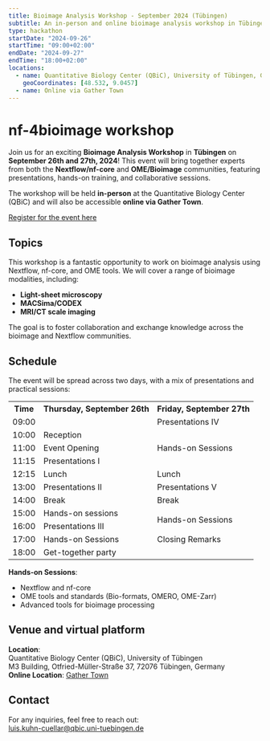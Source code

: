 ```yaml
---
title: Bioimage Analysis Workshop - September 2024 (Tübingen)
subtitle: An in-person and online bioimage analysis workshop in Tübingen
type: hackathon
startDate: "2024-09-26"
startTime: "09:00+02:00"
endDate: "2024-09-27"
endTime: "18:00+02:00"
locations:
  - name: Quantitative Biology Center (QBiC), University of Tübingen, Germany
    geoCoordinates: [48.532, 9.0457]
  - name: Online via Gather Town
---
```


# nf-4bioimage workshop

Join us for an exciting **Bioimage Analysis Workshop** in **Tübingen** on **September 26th and 27th, 2024**! This event will bring together experts from both the **Nextflow/nf-core** and **OME/Bioimage** communities, featuring presentations, hands-on training, and collaborative sessions.

The workshop will be held **in-person** at the Quantitative Biology Center (QBiC) and will also be accessible **online via Gather Town**.

[Register for the event here](https://forms.gle/kQRK7Ycvrpsyyew7A)

## Topics

This workshop is a fantastic opportunity to work on bioimage analysis using Nextflow, nf-core, and OME tools. We will cover a range of bioimage modalities, including:

- **Light-sheet microscopy**
- **MACSima/CODEX**
- **MRI/CT scale imaging**

The goal is to foster collaboration and exchange knowledge across the bioimage and Nextflow communities.

## Schedule

The event will be spread across two days, with a mix of presentations and practical sessions:

<table class="table">
    <tr>
        <th>Time</th>
        <th>Thursday, September 26th</th>
        <th>Friday, September 27th</th>
    </tr>
    <tr>
        <td>09:00</td>
        <td></td>
        <td>Presentations IV</td>
    </tr>
    <tr>
        <td>10:00</td>
        <td>Reception</td>
        <td rowspan="3" class="highlight">Hands-on Sessions</td>
    </tr>
    <tr>
        <td>11:00</td>
        <td>Event Opening</td>
    </tr>
    <tr>
        <td>11:15</td>
        <td>Presentations I</td>
    </tr>
    <tr>
        <td>12:15</td>
        <td>Lunch</td>
        <td>Lunch</td>
    </tr>
    <tr>
        <td>13:00</td>
        <td>Presentations II</td>
        <td>Presentations V</td>
    </tr>
    <tr>
        <td>14:00</td>
        <td>Break</td>
        <td>Break</td>
    </tr>
    <tr>
        <td>15:00</td>
        <td>Hands-on sessions</td>
        <td rowspan="2" class="highlight">Hands-on Sessions</td>
    </tr>
    <tr>
        <td>16:00</td>
        <td>Presentations III</td>
    </tr>
    <tr>
        <td>17:00</td>
        <td>Hands-on Sessions</td>
        <td>Closing Remarks</td>
    </tr>
    <tr>
        <td>18:00</td>
        <td>Get-together party</td>
        <td></td>
    </tr>
</table>

**Hands-on Sessions**:

- Nextflow and nf-core
- OME tools and standards (Bio-formats, OMERO, OME-Zarr)
- Advanced tools for bioimage processing

## Venue and virtual platform

**Location**:  
Quantitative Biology Center (QBiC), University of Tübingen  
 M3 Building, Otfried-Müller-Straße 37, 72076 Tübingen, Germany  
**Online Location**: [Gather Town](https://www.gather.town)

## Contact

For any inquiries, feel free to reach out:  
[luis.kuhn-cuellar@qbic.uni-tuebingen.de](mailto:luis.kuhn-cuellar@qbic.uni-tuebingen.de)
